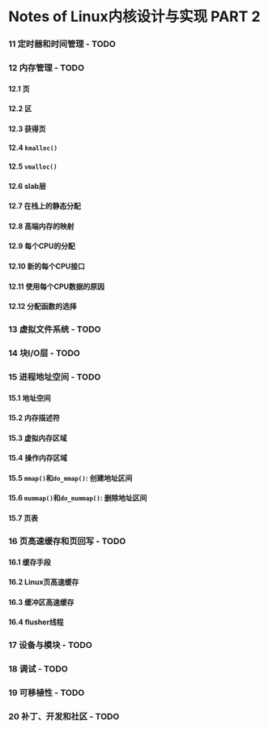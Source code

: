 # Notes of **Linux内核设计与实现** PART 2

### 11 定时器和时间管理 - TODO
### 12 内存管理 - TODO

#### 12.1 页
#### 12.2 区
#### 12.3 获得页
#### 12.4 `kmalloc()`
#### 12.5 `vmalloc()`
#### 12.6 slab层
#### 12.7 在栈上的静态分配
#### 12.8 高端内存的映射
#### 12.9 每个CPU的分配
#### 12.10 新的每个CPU接口
#### 12.11 使用每个CPU数据的原因
#### 12.12 分配函数的选择

### 13 虚拟文件系统 - TODO
### 14 块I/O层 - TODO
### 15 进程地址空间 - TODO

#### 15.1 地址空间
#### 15.2 内存描述符
#### 15.3 虚拟内存区域
#### 15.4 操作内存区域
#### 15.5 `mmap()`和`do_mmap()`: 创建地址区间
#### 15.6 `mummap()`和`do_mummap()`: 删除地址区间
#### 15.7 页表

### 16 页高速缓存和页回写 - TODO

#### 16.1 缓存手段
#### 16.2 Linux页高速缓存
#### 16.3 缓冲区高速缓存
#### 16.4 flusher线程

### 17 设备与模块 - TODO
### 18 调试 - TODO
### 19 可移植性 - TODO
### 20 补丁、开发和社区 - TODO
